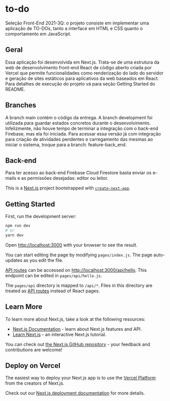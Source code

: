 # to-do

Seleção Front-End 2021-3Q: o projeto consiste em implementar uma aplicação de TO-DOs, tanto a interface em HTML e CSS quanto o comportamento em JavaScript.

## Geral

Essa aplicação foi desenvolvida em Next.js. Trata-se de uma estrutura da web de desenvolvimento front-end React de código aberto criada por Vercel que permite funcionalidades como renderização do lado do servidor e geração de sites estáticos para aplicativos da web baseados em React. Para detalhes de execução do projeto vá para seção Getting Started do README.

## Branches

A branch main contém o código da entrega. A branch development foi utilizada para guardar estados concretos durante o desenvolvimento. Infelizmente, não houve tempo de terminar a integração com o back-end Firebase, mas ela foi iniciada. Para acessar essa versão já com integração para criação de atividades pendentes e carregamento das mesmas ao iniciar o sistema, troque para a branch: feature-back_end.

## Back-end

Para ter acesso ao back-end Firebase Cloud Firestore basta enviar os e-mails e as permissões desejadas: editor ou leitor.

This is a [Next.js](https://nextjs.org/) project bootstrapped with [`create-next-app`](https://github.com/vercel/next.js/tree/canary/packages/create-next-app).

## Getting Started

First, run the development server:

```bash
npm run dev
# or
yarn dev
```

Open [http://localhost:3000](http://localhost:3000) with your browser to see the result.

You can start editing the page by modifying `pages/index.js`. The page auto-updates as you edit the file.

[API routes](https://nextjs.org/docs/api-routes/introduction) can be accessed on [http://localhost:3000/api/hello](http://localhost:3000/api/hello). This endpoint can be edited in `pages/api/hello.js`.

The `pages/api` directory is mapped to `/api/*`. Files in this directory are treated as [API routes](https://nextjs.org/docs/api-routes/introduction) instead of React pages.

## Learn More

To learn more about Next.js, take a look at the following resources:

- [Next.js Documentation](https://nextjs.org/docs) - learn about Next.js features and API.
- [Learn Next.js](https://nextjs.org/learn) - an interactive Next.js tutorial.

You can check out [the Next.js GitHub repository](https://github.com/vercel/next.js/) - your feedback and contributions are welcome!

## Deploy on Vercel

The easiest way to deploy your Next.js app is to use the [Vercel Platform](https://vercel.com/new?utm_medium=default-template&filter=next.js&utm_source=create-next-app&utm_campaign=create-next-app-readme) from the creators of Next.js.

Check out our [Next.js deployment documentation](https://nextjs.org/docs/deployment) for more details.
